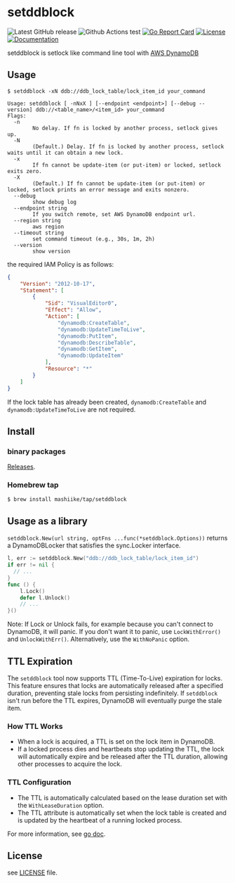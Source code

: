 # setddblock

![Latest GitHub release](https://img.shields.io/github/release/mashiike/setddblock.svg)
![Github Actions test](https://github.com/mashiike/setddblock/workflows/Test/badge.svg?branch=main)
[![Go Report Card](https://goreportcard.com/badge/mashiike/setddblock)](https://goreportcard.com/report/mashiike/setddblock)
[![License](https://img.shields.io/badge/license-MIT-blue.svg)](https://github.com/mashiike/setddblock/blob/master/LICENSE)
[![Documentation](https://godoc.org/github.com/mashiike/setddblock?status.svg)](https://godoc.org/github.com/mashiike/setddblock)

setddblock is setlock like command line tool with [AWS DynamoDB](https://aws.amazon.com/dynamodb/)

## Usage

```console
$ setddblock -xN ddb://ddb_lock_table/lock_item_id your_command
```

```console
Usage: setddblock [ -nNxX ] [--endpoint <endpoint>] [--debug --version] ddb://<table_name>/<item_id> your_command
Flags:
  -n
        No delay. If fn is locked by another process, setlock gives up.
  -N
        (Default.) Delay. If fn is locked by another process, setlock waits until it can obtain a new lock.
  -x
        If fn cannot be update-item (or put-item) or locked, setlock exits zero.
  -X
        (Default.) If fn cannot be update-item (or put-item) or locked, setlock prints an error message and exits nonzero.
  --debug
        show debug log
  --endpoint string
        If you switch remote, set AWS DynamoDB endpoint url.
  --region string
        aws region
  --timeout string
        set command timeout (e.g., 30s, 1m, 2h)
  --version
        show version
```

the required IAM Policy is as follows:
```json
{
    "Version": "2012-10-17",
    "Statement": [
        {
            "Sid": "VisualEditor0",
            "Effect": "Allow",
            "Action": [
                "dynamodb:CreateTable",
                "dynamodb:UpdateTimeToLive",
                "dynamodb:PutItem",
                "dynamodb:DescribeTable",
                "dynamodb:GetItem",
                "dynamodb:UpdateItem"
            ],
            "Resource": "*"
        }
    ]
}
```

If the lock table has already been created, `dynamodb:CreateTable` and `dynamodb:UpdateTimeToLive` are not required.
## Install

### binary packages

[Releases](https://github.com/mashiike/setddblock/releases).

### Homebrew tap

```console
$ brew install mashiike/tap/setddblock
```

## Usage as a library

`setddblock.New(url string, optFns ...func(*setddblock.Options))` returns a DynamoDBLocker that satisfies the sync.Locker interface.


```go
l, err := setddblock.New("ddb://ddb_lock_table/lock_item_id")
if err != nil {
  // ...
}
func () {
    l.Lock()
    defer l.Unlock()
    // ...
}()
```

Note: If Lock or Unlock fails, for example because you can't connect to DynamoDB, it will panic.
      If you don't want it to panic, use `LockWithError()` and `UnlockWithErr()`. Alternatively, use the `WithNoPanic` option.

## TTL Expiration

The `setddblock` tool now supports TTL (Time-To-Live) expiration for locks. This feature ensures that locks are automatically released after a specified duration, preventing stale locks from persisting indefinitely. If `setddblock` isn't run before the TTL expires, DynamoDB will eventually purge the stale item.

### How TTL Works

- When a lock is acquired, a TTL is set on the lock item in DynamoDB.
- If a locked process dies and heartbeats stop updating the TTL, the lock will automatically expire and be released after the TTL duration, allowing other processes to acquire the lock.

### TTL Configuration

- The TTL is automatically calculated based on the lease duration set with the `WithLeaseDuration` option.
- The TTL attribute is automatically set when the lock table is created and is updated by the heartbeat of a running locked process.

For more information, see [go doc](https://godoc.org/github.com/mashiike/setddblock).
## License

see [LICENSE](https://github.com/mashiike/setddblock/blob/master/LICENSE) file.


